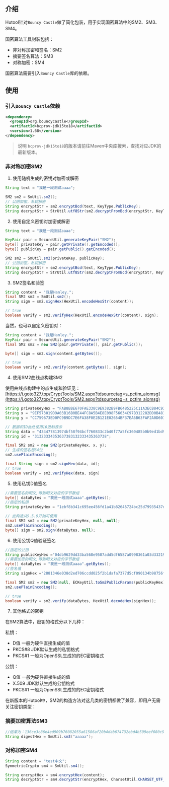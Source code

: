 ## 介绍
Hutool针对`Bouncy Castle`做了简化包装，用于实现国密算法中的SM2、SM3、SM4。

国密算法工具封装包括：

- 非对称加密和签名：SM2
- 摘要签名算法：SM3
- 对称加密：SM4

国密算法需要引入`Bouncy Castle`库的依赖。

## 使用

### 引入`Bouncy Castle`依赖

```xml
<dependency>
  <groupId>org.bouncycastle</groupId>
  <artifactId>bcprov-jdk15to18</artifactId>
  <version>1.68</version>
</dependency>
```

> 说明
> `bcprov-jdk15to18`的版本请前往Maven中央库搜索，查找对应JDK的最新版本。

### 非对称加密SM2

1. 使用随机生成的密钥对加密或解密

```java
String text = "我是一段测试aaaa";

SM2 sm2 = SmUtil.sm2();
// 公钥加密，私钥解密
String encryptStr = sm2.encryptBcd(text, KeyType.PublicKey);
String decryptStr = StrUtil.utf8Str(sm2.decryptFromBcd(encryptStr, KeyType.PrivateKey));
```

2. 使用自定义密钥对加密或解密

```java
String text = "我是一段测试aaaa";

KeyPair pair = SecureUtil.generateKeyPair("SM2");
byte[] privateKey = pair.getPrivate().getEncoded();
byte[] publicKey = pair.getPublic().getEncoded();

SM2 sm2 = SmUtil.sm2(privateKey, publicKey);
// 公钥加密，私钥解密
String encryptStr = sm2.encryptBcd(text, KeyType.PublicKey);
String decryptStr = StrUtil.utf8Str(sm2.decryptFromBcd(encryptStr, KeyType.PrivateKey));
```

3. SM2签名和验签

```java
String content = "我是Hanley.";
final SM2 sm2 = SmUtil.sm2();
String sign = sm2.signHex(HexUtil.encodeHexStr(content));

// true
boolean verify = sm2.verifyHex(HexUtil.encodeHexStr(content), sign);
```

当然，也可以自定义密钥对：

```java
String content = "我是Hanley.";
KeyPair pair = SecureUtil.generateKeyPair("SM2");
final SM2 sm2 = new SM2(pair.getPrivate(), pair.getPublic());

byte[] sign = sm2.sign(content.getBytes());

// true
boolean verify = sm2.verify(content.getBytes(), sign);
```

4. 使用SM2曲线点构建SM2

使用曲线点构建中的点生成和验证见：[https://i.goto327.top/CryptTools/SM2.aspx?tdsourcetag=s_pctim_aiomsg](https://i.goto327.top/CryptTools/SM2.aspx?tdsourcetag=s_pctim_aiomsg)

```java
String privateKeyHex = "FAB8BBE670FAE338C9E9382B9FB6485225C11A3ECB84C938F10F20A93B6215F0";
String x = "9EF573019D9A03B16B0BE44FC8A5B4E8E098F56034C97B312282DD0B4810AFC3";
String y = "CC759673ED0FC9B9DC7E6FA38F0E2B121E02654BF37EA6B63FAF2A0D6013EADF";

// 数据和ID此处使用16进制表示
String data = "434477813974bf58f94bcf760833c2b40f77a5fc360485b0b9ed1bd9682edb45";
String id = "31323334353637383132333435363738";

final SM2 sm2 = new SM2(privateKeyHex, x, y);
// 生成的签名是64位
sm2.usePlainEncoding();

final String sign = sm2.signHex(data, id);
// true
boolean verify = sm2.verifyHex(data, sign)
```

5. 使用私钥D值签名

```java
//需要签名的明文,得到明文对应的字节数组
byte[] dataBytes = "我是一段测试aaaa".getBytes();
//指定的私钥
String privateKeyHex = "1ebf8b341c695ee456fd1a41b82645724bc25d79935437d30e7e4b0a554baa5e";

// 此构造从5.5.9开始可使用
final SM2 sm2 = new SM2(privateKeyHex, null, null);
sm2.usePlainEncoding();
byte[] sign = sm2.sign(dataBytes, null);
```

6. 使用公钥Q值验证签名

```java
//指定的公钥
String publicKeyHex ="04db9629dd33ba568e9507add5df6587a0998361a03d3321948b448c653c2c1b7056434884ab6f3d1c529501f166a336e86f045cea10dffe58aa82ea13d725363";
//需要加密的明文,得到明文对应的字节数组
byte[] dataBytes = "我是一段测试aaaa".getBytes();
//签名值
String signHex ="2881346e038d2ed706ccdd025f2b1dafa7377d5cf090134b98756fafe084dddbcdba0ab00b5348ed48025195af3f1dda29e819bb66aa9d4d088050ff148482a";

final SM2 sm2 = new SM2(null, ECKeyUtil.toSm2PublicParams(publicKeyHex));
sm2.usePlainEncoding();

// true
boolean verify = sm2.verify(dataBytes, HexUtil.decodeHex(signHex));
```

7. 其他格式的密钥

在SM2算法中，密钥的格式分以下几种：

私钥：

- D值    一般为硬件直接生成的值
- PKCS#8 JDK默认生成的私钥格式
- PKCS#1 一般为OpenSSL生成的的EC密钥格式

公钥：

- Q值    一般为硬件直接生成的值
- X.509  JDK默认生成的公钥格式
- PKCS#1 一般为OpenSSL生成的的EC密钥格式

在新版本的Hutool中，SM2的构造方法对这几类的密钥都做了兼容，即用户无需关注密钥类型：


### 摘要加密算法SM3

```java
//结果为：136ce3c86e4ed909b76082055a61586af20b4dab674732ebd4b599eef080c9be
String digestHex = SmUtil.sm3("aaaaa");
```

### 对称加密SM4

```java
String content = "test中文";
SymmetricCrypto sm4 = SmUtil.sm4();

String encryptHex = sm4.encryptHex(content);
String decryptStr = sm4.decryptStr(encryptHex, CharsetUtil.CHARSET_UTF_8);
```